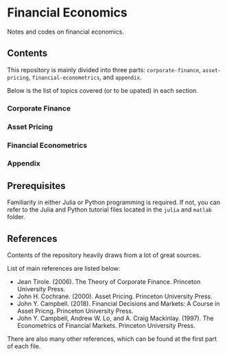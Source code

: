 # Financial Economics

Notes and codes on financial economics.

## Contents

This repository is mainly divided into three parts: `corporate-finance`, `asset-pricing`, `financial-econometrics`, and `appendix`.

Below is the list of topics covered (or to be upated) in each section.

### Corporate Finance


### Asset Pricing


### Financial Econometrics


### Appendix



## Prerequisites

Familiarity in either Julia or Python programming is required. If not, you can refer to the Julia and Python tutorial files located in the `julia` and `matlab` folder.


## References

Contents of the repository heavily draws from a lot of great sources.

List of main references are listed below:

- Jean Tirole. (2006). The Theory of Corporate Finance. Princeton University Press.
- John H. Cochrane. (2000). Asset Pricing. Princeton University Press.
- John Y. Campbell. (2018). Financial Decisions and Markets: A Course in Asset Pricng. Princeton University Press.
- John Y. Campbell, Andrew W. Lo, and A. Craig Mackinlay. (1997). The Econometrics of Financial Markets. Princeton University Press.

There are also many other references, which can be found at the first part of each file.
